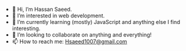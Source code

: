 - 👋 Hi, I’m Hassan Saeed.
- 👀 I’m interested in web development. 
- 🌱 I’m currently learning (mostly) JavaScript and anything else I find interesting.
- 💞️ I’m looking to collaborate on anything and everything!
- 📫 How to reach me: Hsaeed1007@gmail.com

<!---
HassanSaeed7/HassanSaeed7 is a ✨ special ✨ repository because its `README.md` (this file) appears on your GitHub profile.
You can click the Preview link to take a look at your changes.
--->
